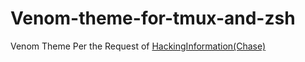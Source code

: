 # Venom-theme-for-tmux-and-zsh
Venom Theme
Per the Request of [HackingInformation(Chase)][HIgithub]

[HIgithub]: https://github.com/hackinginformation
